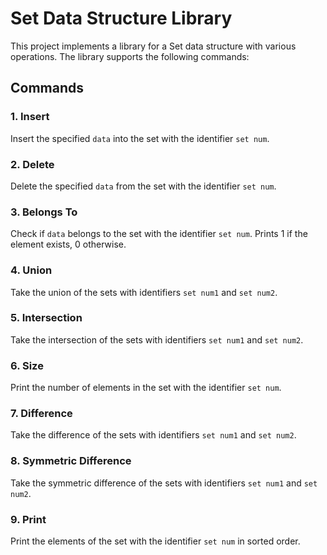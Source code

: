 # Set Data Structure Library

This project implements a library for a Set data structure with various operations. 
The library supports the following commands:

## Commands

### 1. Insert
Insert the specified `data` into the set with the identifier `set num`.

### 2. Delete
Delete the specified `data` from the set with the identifier `set num`.

### 3. Belongs To
Check if `data` belongs to the set with the identifier `set num`. Prints 1 if the element exists, 0 otherwise.

### 4. Union
Take the union of the sets with identifiers `set num1` and `set num2`.

### 5. Intersection
Take the intersection of the sets with identifiers `set num1` and `set num2`.

### 6. Size
Print the number of elements in the set with the identifier `set num`.

### 7. Difference
Take the difference of the sets with identifiers `set num1` and `set num2`.

### 8. Symmetric Difference
Take the symmetric difference of the sets with identifiers `set num1` and `set num2`.

### 9. Print
Print the elements of the set with the identifier `set num` in sorted order.
